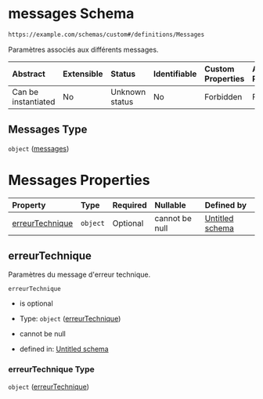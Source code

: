 # messages Schema

```txt
https://example.com/schemas/custom#/definitions/Messages
```

Paramètres associés aux différents messages.

| Abstract            | Extensible | Status         | Identifiable | Custom Properties | Additional Properties | Access Restrictions | Defined In                                                                   |
| :------------------ | :--------- | :------------- | :----------- | :---------------- | :-------------------- | :------------------ | :--------------------------------------------------------------------------- |
| Can be instantiated | No         | Unknown status | No           | Forbidden         | Forbidden             | none                | [FRW.form.schema.json\*](../out/FRW.form.schema.json "open original schema") |

## Messages Type

`object` ([messages](frw-definitions-messages.md))

# Messages Properties

| Property                            | Type     | Required | Nullable       | Defined by                                                                                                                                                      |
| :---------------------------------- | :------- | :------- | :------------- | :-------------------------------------------------------------------------------------------------------------------------------------------------------------- |
| [erreurTechnique](#erreurtechnique) | `object` | Optional | cannot be null | [Untitled schema](frw-definitions-messages-properties-erreurtechnique.md "https://example.com/schemas/custom#/definitions/Messages/properties/erreurTechnique") |

## erreurTechnique

Paramètres du message d'erreur technique.

`erreurTechnique`

*   is optional

*   Type: `object` ([erreurTechnique](frw-definitions-messages-properties-erreurtechnique.md))

*   cannot be null

*   defined in: [Untitled schema](frw-definitions-messages-properties-erreurtechnique.md "https://example.com/schemas/custom#/definitions/Messages/properties/erreurTechnique")

### erreurTechnique Type

`object` ([erreurTechnique](frw-definitions-messages-properties-erreurtechnique.md))
